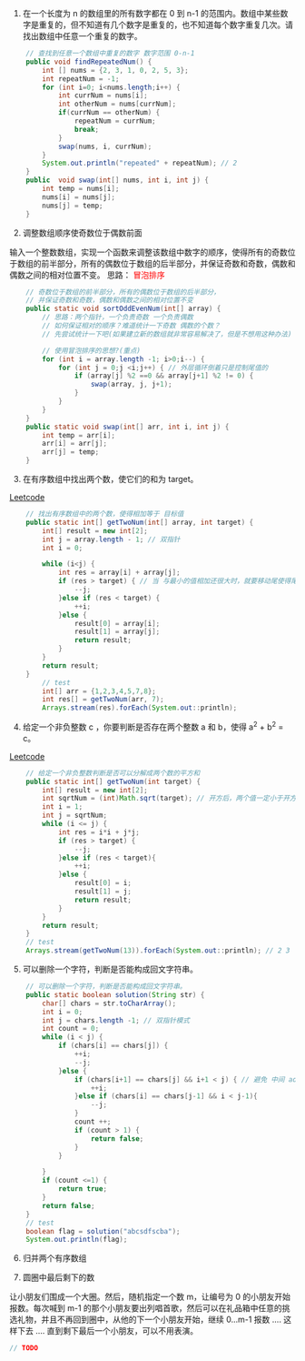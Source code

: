 1. 在一个长度为 n 的数组里的所有数字都在 0 到 n-1 的范围内。数组中某些数字是重复的，但不知道有几个数字是重复的，也不知道每个数字重复几次。请找出数组中任意一个重复的数字。

```java
    // 查找到任意一个数组中重复的数字 数字范围 0-n-1
    public void findRepeatedNum() {
        int [] nums = {2, 3, 1, 0, 2, 5, 3};
        int repeatNum = -1;
        for (int i=0; i<nums.length;i++) {
            int currNum = nums[i];
            int otherNum = nums[currNum];
            if(currNum == otherNum) {
                repeatNum = currNum;
                break;
            }
            swap(nums, i, currNum);
        }
        System.out.println("repeated" + repeatNum); // 2
    }
    public  void swap(int[] nums, int i, int j) {
        int temp = nums[i];
        nums[i] = nums[j];
        nums[j] = temp;
    }
```
2. 调整数组顺序使奇数位于偶数前面

输入一个整数数组，实现一个函数来调整该数组中数字的顺序，使得所有的奇数位于数组的前半部分，所有的偶数位于数组的后半部分，并保证奇数和奇数，偶数和偶数之间的相对位置不变。
思路： <font color='red'>冒泡排序</font>
```java
    // 奇数位于数组的前半部分，所有的偶数位于数组的后半部分，
    // 并保证奇数和奇数，偶数和偶数之间的相对位置不变
    public static void sortOddEvenNum(int[] array) {
        // 思路：两个指针，一个负责奇数 一个负责偶数
        // 如何保证相对的顺序？难道统计一下奇数 偶数的个数？
        // 先尝试统计一下吧(如果建立新的数组就非常容易解决了，但是不想用这种办法)

        // 使用冒泡排序的思想?(重点)
        for (int i = array.length -1; i>0;i--) {
            for (int j = 0;j <i;j++) { // 外层循环倒着只是控制尾值的
                if (array[j] %2 ==0 && array[j+1] %2 != 0) {
                    swap(array, j, j+1);
                }
            }
        }
    }
    public static void swap(int[] arr, int i, int j) {
        int temp = arr[i];
        arr[i] = arr[j];
        arr[j] = temp;
    }
```

3.  在有序数组中找出两个数，使它们的和为 target。

[Leetcode](https://leetcode.com/problems/two-sum-ii-input-array-is-sorted/description/)

```java
    // 找出有序数组中的两个数，使得相加等于 目标值
    public static int[] getTwoNum(int[] array, int target) {
        int[] result = new int[2];
        int j = array.length - 1; // 双指针
        int i = 0;

        while (i<j) {
            int res = array[i] + array[j];
            if (res > target) { // 当 与最小的值相加还很大时，就要移动尾使得尾部变小
                --j;
            }else if (res < target) {
                ++i;
            }else {
                result[0] = array[i];
                result[1] = array[j];
                return result;
            }
        }
        return result;
    }
        // test
        int[] arr = {1,2,3,4,5,7,8};
        int res[] = getTwoNum(arr, 7);
        Arrays.stream(res).forEach(System.out::println);
```

4. 给定一个非负整数 c ，你要判断是否存在两个整数 a 和 b，使得 a<sup>2</sup> + b<sup>2</sup> = c。

[Leetcode](https://leetcode.com/problems/sum-of-square-numbers/description/)

```java
    // 给定一个非负整数判断是否可以分解成两个数的平方和
    public static int[] getTwoNum(int target) {
        int[] result = new int[2];
        int sqrtNum = (int)Math.sqrt(target); // 开方后，两个值一定小于开方值
        int i = 1;
        int j = sqrtNum;
        while (i <= j) {
            int res = i*i + j*j;
            if (res > target) {
                --j;
            }else if (res < target){
                ++i;
            }else {
                result[0] = i;
                result[1] = j;
                return result;
            }
        }
        return result;
    }
    // test
    Arrays.stream(getTwoNum(13)).forEach(System.out::println); // 2 3
```

5. 可以删除一个字符，判断是否能构成回文字符串。

```java
    // 可以删除一个字符，判断是否能构成回文字符串。
    public static boolean solution(String str) {
        char[] chars = str.toCharArray();
        int i = 0;
        int j = chars.length -1; // 双指针模式
        int count = 0;     
        while (i < j) {
            if (chars[i] == chars[j]) {
                ++i;
                --j;
            }else {
                if (chars[i+1] == chars[j] && i+1 < j) { // 避免 中间 adfa的情况 越界
                    ++i;
                }else if (chars[i] == chars[j-1] && i < j-1){
                    --j;
                }
                count ++;
                if (count > 1) {
                    return false;
                }
            }

        }
        if (count <=1) {
            return true;
        }
        return false;
    }
    // test
    boolean flag = solution("abcsdfscba");
    System.out.println(flag);   
```
6. 归并两个有序数组

7.  圆圈中最后剩下的数

让小朋友们围成一个大圈。然后，随机指定一个数 m，让编号为 0 的小朋友开始报数。每次喊到 m-1 的那个小朋友要出列唱首歌，然后可以在礼品箱中任意的挑选礼物，并且不再回到圈中，从他的下一个小朋友开始，继续 0...m-1 报数 .... 这样下去 .... 直到剩下最后一个小朋友，可以不用表演。

```java
// TODO
```

